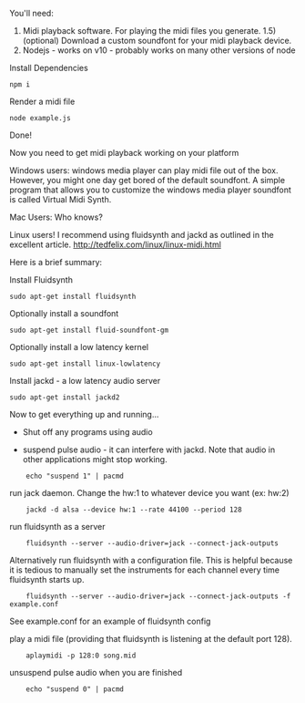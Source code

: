 You'll need:
1) Midi playback software. For playing the midi files you generate.
1.5) (optional) Download a custom soundfont for your midi playback device.
2) Nodejs - works on v10 - probably works on many other versions of node

Install Dependencies
```console
npm i
```

Render a midi file
```console
node example.js
```

Done!

Now you need to get midi playback working on your platform

Windows users:
windows media player can play midi file out of the box. However, you might one day get bored of the default soundfont.
A simple program that allows you to customize the windows media player soundfont is called Virtual Midi Synth.

Mac Users: Who knows?

Linux users!
I recommend using fluidsynth and jackd as outlined in the excellent article.
http://tedfelix.com/linux/linux-midi.html

Here is a brief summary:


Install Fluidsynth
```console
sudo apt-get install fluidsynth
```
Optionally install a soundfont
```console
sudo apt-get install fluid-soundfont-gm
```

Optionally install a low latency kernel
```console
sudo apt-get install linux-lowlatency
```

Install jackd - a low latency audio server
```console
sudo apt-get install jackd2
```


Now to get everything up and running...

- Shut off any programs using audio

- suspend pulse audio - it can interfere with jackd. Note that audio in other applications might stop working.
```console
	echo "suspend 1" | pacmd
```

run jack daemon. Change the hw:1 to whatever device you want (ex: hw:2)
```console
	jackd -d alsa --device hw:1 --rate 44100 --period 128
```

run fluidsynth as a server
```console
	fluidsynth --server --audio-driver=jack --connect-jack-outputs
```

Alternatively run fluidsynth with a configuration file. This is helpful because it is tedious to manually set the instruments for each channel every time fluidsynth starts up.
```console
	fluidsynth --server --audio-driver=jack --connect-jack-outputs -f example.conf
```

See example.conf for an example of fluidsynth config

play a midi file (providing that fluidsynth is listening at the default port 128).
```console
	aplaymidi -p 128:0 song.mid
```

unsuspend pulse audio when you are finished
```console
	echo "suspend 0" | pacmd
```
